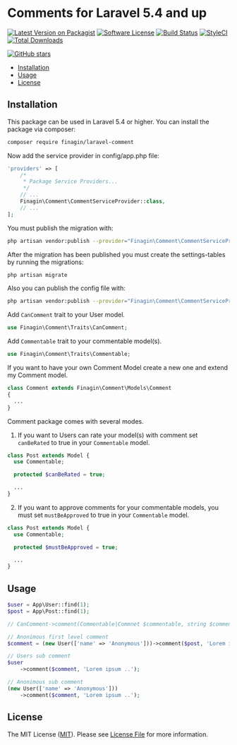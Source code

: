 # Comments for Laravel 5.4 and up

[![Latest Version on Packagist][ico-version]][link-packagist]
[![Software License][ico-license]](LICENSE)
[![Build Status][ico-travis]][link-travis]
[![StyleCI][ico-styleci]][link-styleci]
[![Total Downloads][ico-downloads]][link-downloads]

[![GitHub stars][ico-github]][link-github]

* [Installation](#installation)
* [Usage](#usage)
* [License](#license)

## Installation

This package can be used in Laravel 5.4 or higher. You can install the package via composer:

```bash
composer require finagin/laravel-comment
```

Now add the service provider in config/app.php file:
```php
'providers' => [
    /*
     * Package Service Providers...
     */
    // ...
    Finagin\Comment\CommentServiceProvider::class,
    // ...
];
```

You must publish the migration with:
```bash
php artisan vendor:publish --provider="Finagin\Comment\CommentServiceProvider" --tag="migrations"
```

After the migration has been published you must create the settings-tables by running the migrations:
```bash
php artisan migrate
```

Also you can publish the config file with:
```bash
php artisan vendor:publish --provider="Finagin\Comment\CommentServiceProvider" --tag="config"
```

Add `CanComment` trait to your User model.
``` php
use Finagin\Comment\Traits\CanComment;
```

Add `Commentable` trait to your commentable model(s).
``` php
use Finagin\Comment\Traits\Commentable;
```

If you want to have your own Comment Model create a new one and extend my Comment model.
``` php
class Comment extends Finagin\Comment\Models\Comment
{
  ...
}
```

Comment package comes with several modes.

1) If you want to Users can rate your model(s) with comment set `canBeRated` to true in your `Commentable` model.
``` php
class Post extends Model {
  use Commentable;

  protected $canBeRated = true;

  ...
}
```

2) If you want to approve comments for your commentable models, you must set `mustBeApproved` to true in your `Commentable` model.
``` php
class Post extends Model {
  use Commentable;

  protected $mustBeApproved = true;

  ...
}
```

## Usage

``` php
$user = App\User::find(1);
$post = App\Post::find(1);

// CanComment->comment(Commentable|Commnet $commentable, string $commentText): Comment

// Anonimous first level comment
$comment = (new User(['name' => 'Anonymous']))->comment($post, 'Lorem ipsum ..');

// Users sub comment
$user
    ->comment($comment, 'Lorem ipsum ..');

// Anonimous sub comment
(new User(['name' => 'Anonymous']))
    ->comment($comment, 'Lorem ipsum ..');
```

## License

The MIT License ([MIT](https://opensource.org/licenses/MIT)). Please see [License File](LICENSE) for more information.

[ico-version]: https://img.shields.io/packagist/v/finagin/laravel-comment.svg?style=flat-square
[link-packagist]: https://packagist.org/packages/finagin/laravel-comment

[ico-license]: https://img.shields.io/github/license/mashape/apistatus.svg?style=flat-square

[ico-travis]: https://img.shields.io/travis/finagin/laravel-comment/master.svg?style=flat-square
[link-travis]: https://travis-ci.org/finagin/laravel-comment

[ico-styleci]: https://styleci.io/repos/94550265/shield
[link-styleci]: https://styleci.io/repos/94550265

[ico-downloads]: https://img.shields.io/packagist/dt/finagin/laravel-comment.svg?style=flat-square
[link-downloads]: https://packagist.org/packages/finagin/laravel-comment

[ico-github]: https://img.shields.io/github/stars/finagin/laravel-comment.svg?style=social&label=Star
[link-github]: https://github.com/finagin/laravel-comment
